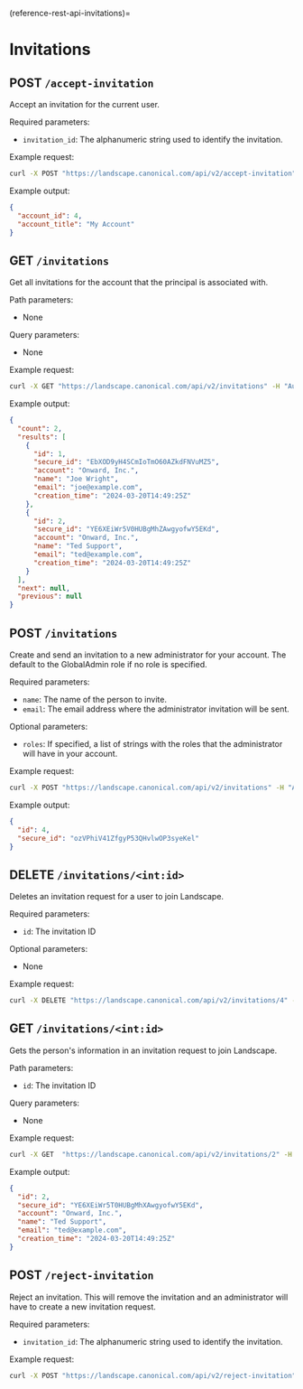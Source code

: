(reference-rest-api-invitations)=

# Invitations

## POST `/accept-invitation`

Accept an invitation for the current user.

Required parameters:

- `invitation_id`: The alphanumeric string used to identify the invitation.

Example request:

```bash
curl -X POST "https://landscape.canonical.com/api/v2/accept-invitation" -H "Authorization: Bearer $JWT" -d '{"invitation_id": "rqRmwFduPFTM1uy5cO0tOSovS4KNGG"}'
```

Example output:

```json
{
  "account_id": 4,
  "account_title": "My Account"
}
```

## GET `/invitations`

Get all invitations for the account that the principal is associated with.

Path parameters:

- None

Query parameters:

- None

Example request:

```bash
curl -X GET "https://landscape.canonical.com/api/v2/invitations" -H "Authorization: Bearer $JWT"
```

Example output:

```json
{
  "count": 2,
  "results": [
    {
      "id": 1,
      "secure_id": "EbXOD9yH4SCmIoTmO60AZkdFNVuMZ5",
      "account": "Onward, Inc.",
      "name": "Joe Wright",
      "email": "joe@example.com",
      "creation_time": "2024-03-20T14:49:25Z"
    },
    {
      "id": 2,
      "secure_id": "YE6XEiWr5V0HUBgMhZAwgyofwY5EKd",
      "account": "Onward, Inc.",
      "name": "Ted Support",
      "email": "ted@example.com",
      "creation_time": "2024-03-20T14:49:25Z"
    }
  ],
  "next": null,
  "previous": null
}
```

## POST `/invitations`

Create and send an invitation to a new administrator for your account. The default to the GlobalAdmin role if no role is specified.

Required parameters:

- `name`: The name of the person to invite.
- `email`: The email address where the administrator invitation will be sent.

Optional parameters:

- `roles`: If specified, a list of strings with the roles that the administrator will have in your account.

Example request:

```bash
curl -X POST "https://landscape.canonical.com/api/v2/invitations" -H "Authorization: Bearer $JWT" -d '{"name": "Bobby", "email": "bobby@ubuntu.com", "roles": ["Auditor", "SupportAnalyst"]}'
```

Example output:

```json
{
  "id": 4,
  "secure_id": "ozVPhiV41ZfgyP53QHvlwOP3syeKel"
}
```

## DELETE `/invitations/<int:id>`

Deletes an invitation request for a user to join Landscape.

Required parameters:

- `id`: The invitation ID

Optional parameters:

- None

Example request:

```bash
curl -X DELETE "https://landscape.canonical.com/api/v2/invitations/4" -H "Authorization: Bearer $JWT"
```

## GET `/invitations/<int:id>`

Gets the person's information in an invitation request to join Landscape.

Path parameters:

- `id`: The invitation ID

Query parameters:

- None

Example request:

```bash
curl -X GET  "https://landscape.canonical.com/api/v2/invitations/2" -H "Authorization: Bearer $JWT"
```

Example output:

```json
{
  "id": 2,
  "secure_id": "YE6XEiWr5T0HUBgMhXAwgyofwY5EKd",
  "account": "Onward, Inc.",
  "name": "Ted Support",
  "email": "ted@example.com",
  "creation_time": "2024-03-20T14:49:25Z"
}
```

## POST `/reject-invitation`

Reject an invitation. This will remove the invitation and an administrator will have to create a new invitation request.

Required parameters:

- `invitation_id`: The alphanumeric string used to identify the invitation.

Example request:

```bash
curl -X POST "https://landscape.canonical.com/api/v2/reject-invitation" -H "Authorization: Bearer $JWT" -d '{"invitation_id": "rqRmwFduPFTM1uy5cO0tOSovS4KNGG"}'
```
